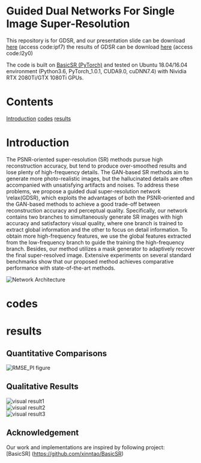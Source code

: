 # Guided Dual Networks For Single Image Super-Resolution
This repository is for GDSR, and our presentation slide can be download [here](https://pan.baidu.com/s/1xT9nc6kcLpD9J7ITnDhdGA)   (access code:ipf7)
the results of GDSR can be download [here](https://pan.baidu.com/s/1L_M2Qryd-mfr7N2z3X5PPg) (access code:l2y0)

The code is built on [BasicSR (PyTorch)](https://github.com/xinntao/BasicSR) and tested on Ubuntu 18.04/16.04 environment (Python3.6, PyTorch_1.0.1, CUDA9.0, cuDNN7.4) with Nividia RTX 2080Ti/GTX 1080Ti GPUs.
# Contents
[Introduction](#Introduction)
[codes](#codes)
[results](#results)

# Introduction
The PSNR-oriented super-resolution (SR) methods pursue high reconstruction accuracy, but tend to produce over-smoothed results and lose plenty of high-frequency details. The GAN-based SR methods aim to generate more photo-realistic images, but the hallucinated details are often accompanied with unsatisfying artifacts and noises. To address these problems, we propose a guided dual super-resolution network \relax(GDSR), which exploits the advantages of both the PSNR-oriented and the GAN-based methods to achieve a good trade-off between reconstruction accuracy and perceptual quality. Specifically, our network contains two branches to simultaneously generate SR images with high accuracy and satisfactory visual quality, where one branch is trained to extract global information and the other to focus on detail information. To obtain more high-frequency features, we use the global features extracted from the low-frequency branch to guide the training the high-frequency branch. Besides, our method utilizes a mask generator to adaptively recover the final super-resolved image. Extensive experiments on several standard benchmarks show that our proposed method achieves comparative performance with state-of-the-art methods.

![Network Architecture](https://github.com/wenchen4321/GDSR/tree/master/imgs/network1.png)
# codes

# results
## Quantitative Comparisons
![RMSE_PI figure](https://github.com/wenchen4321/GDSR/tree/master/imgs/RMSE_PI.png)

## Qualitative Results
![visual result1](/imgs/visual_result1.png)  
![visual result2](https://github.com/wenchen4321/GDSR/tree/master/imgs/visual_result2.png)  
![visual result3](https://github.com/wenchen4321/GDSR/tree/master/imgs/visual_result3.png)  

## Acknowledgement
Our work and implementations are inspired by following project:<br/>
[BasicSR] (https://github.com/xinntao/BasicSR)<br/>
